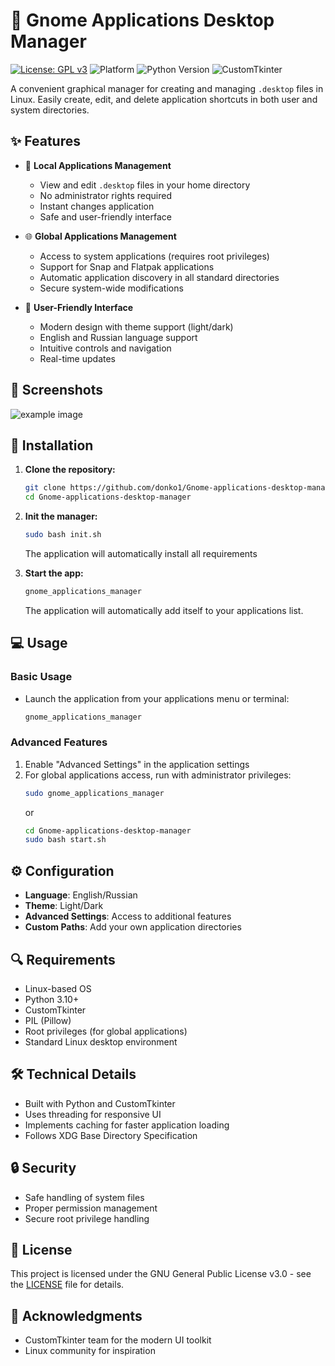 # 🚀 Gnome Applications Desktop Manager

[![License: GPL v3](https://img.shields.io/badge/License-GPLv3-blue.svg)](https://www.gnu.org/licenses/gpl-3.0)
![Platform](https://img.shields.io/badge/platform-linux-lightgrey)
![Python Version](https://img.shields.io/badge/python-3.10%2B-blue)
![CustomTkinter](https://img.shields.io/badge/GUI-CustomTkinter-orange)

A convenient graphical manager for creating and managing `.desktop` files in Linux. Easily create, edit, and delete application shortcuts in both user and system directories.

## ✨ Features

- 📱 **Local Applications Management**
  - View and edit `.desktop` files in your home directory
  - No administrator rights required
  - Instant changes application
  - Safe and user-friendly interface

- 🌐 **Global Applications Management**
  - Access to system applications (requires root privileges)
  - Support for Snap and Flatpak applications
  - Automatic application discovery in all standard directories
  - Secure system-wide modifications

- 🎨 **User-Friendly Interface**
  - Modern design with theme support (light/dark)
  - English and Russian language support
  - Intuitive controls and navigation
  - Real-time updates

## 📸 Screenshots

![example image](https://github.com/donko1/Gnome-applications-desktop-manager/raw/main/assets/example.png)

## 🔧 Installation

1. **Clone the repository:**
   ```bash
   git clone https://github.com/donko1/Gnome-applications-desktop-manager.git
   cd Gnome-applications-desktop-manager
   ```

2. **Init the manager:**
   ```bash
   sudo bash init.sh
   ```
   The application will automatically install all requirements

3. **Start the app:**
   ```bash
   gnome_applications_manager
   ```
   The application will automatically add itself to your applications list.


## 💻 Usage

### Basic Usage
- Launch the application from your applications menu or terminal:
  ```bash
  gnome_applications_manager
  ```

### Advanced Features
1. Enable "Advanced Settings" in the application settings
2. For global applications access, run with administrator privileges:
   ```bash
   sudo gnome_applications_manager
   ```
   or
   ```bash
   cd Gnome-applications-desktop-manager
   sudo bash start.sh
   ```

## ⚙️ Configuration

- **Language**: English/Russian
- **Theme**: Light/Dark
- **Advanced Settings**: Access to additional features
- **Custom Paths**: Add your own application directories

## 🔍 Requirements

- Linux-based OS
- Python 3.10+
- CustomTkinter
- PIL (Pillow)
- Root privileges (for global applications)
- Standard Linux desktop environment

## 🛠️ Technical Details

- Built with Python and CustomTkinter
- Uses threading for responsive UI
- Implements caching for faster application loading
- Follows XDG Base Directory Specification

## 🔒 Security

- Safe handling of system files
- Proper permission management
- Secure root privilege handling

## 📝 License

This project is licensed under the GNU General Public License v3.0 - see the [LICENSE](LICENSE) file for details.

## 🌟 Acknowledgments

- CustomTkinter team for the modern UI toolkit
- Linux community for inspiration
